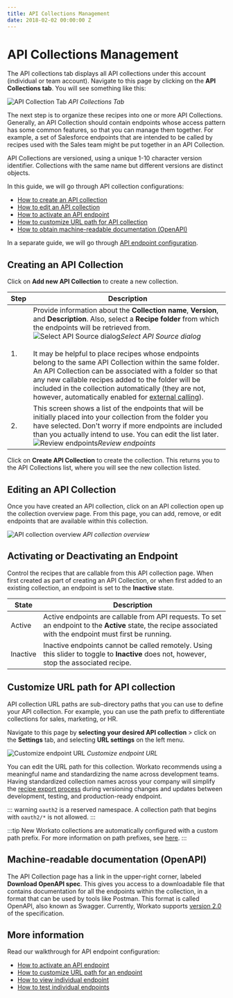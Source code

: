 ```yaml
---
title: API Collections Management
date: 2018-02-02 00:00:00 Z
---
```


# API Collections Management

The API collections tab displays all API collections under this account (individual or team account). Navigate to this page by clicking on the **API Collections tab**. You will see something like this:

![API Collection Tab](~@img/api-mgmt/api-collections.png)
*API Collections Tab*

The next step is to organize these recipes into one or more API Collections. Generally, an API Collection should contain endpoints whose access pattern has some common features, so that you can manage them together. For example, a set of Salesforce endpoints that are intended to be called by recipes used with the Sales team might be put together in an API Collection.

API Collections are versioned, using a unique 1-10 character version identifier. Collections with the same name but different versions are distinct objects.

In this guide, we will go through API collection configurations:
- [How to create an API collection](#creating-an-api-collection)
- [How to edit an API collection](#editing-an-api-collection)
- [How to activate an API endpoint](#activating-or-deactivating-an-endpoint)
- [How to customize URL path for API collection](#customize-url-path-for-api-collection)
- [How to obtain machine-readable documentation (OpenAPI)](#machine-readable-documentation-openapi)

In a separate guide, we will go through [API endpoint configuration](/api-mgmt/api-endpoints.md).

## Creating an API Collection

Click on **Add new API Collection** to create a new collection.

| Step | Description |
| --- | --- |
| 1. | Provide information about the **Collection name**, **Version**, and **Description**. Also, select a **Recipe folder** from which the endpoints will be retrieved from.<br>![Select API Source dialog](~@img/api-mgmt/select-api-source.png)*Select API Source dialog*<br><br>It may be helpful to place recipes whose endpoints belong to the same API Collection within the same folder. An API Collection can be associated with a folder so that any new callable recipes added to the folder will be included in the collection automatically (they are not, however, automatically enabled for [external calling](#activating-or-deactivating-an-endpoint)). |
| 2. | This screen shows a list of the endpoints that will be initially placed into your collection from the folder you have selected. Don't worry if more endpoints are included than you actually intend to use. You can edit the list later.<br>![Review endpoints](~@img/api-mgmt/review-endpoints.png)*Review endpoints* |

Click on **Create API Collection** to create the collection. This returns you to the API Collections list, where you will see the new collection listed.

## Editing an API Collection

Once you have created an API collection, click on an API collection open up the collection overview page. From this page, you can add, remove, or edit endpoints that are available within this collection.

![API collection overview](~@img/api-mgmt/api-collection-overview.png)
*API collection overview*

## Activating or Deactivating an Endpoint

Control the recipes that are callable from this API collection page. When first created as part of creating an API Collection, or when first added to an existing collection, an endpoint is set to the **Inactive** state.

| State    | Description |
| -------- | ----------- |
| Active   | Active endpoints are callable from API requests. To set an endpoint to the **Active** state, the recipe associated with the endpoint must first be running.
| Inactive | Inactive endpoints cannot be called remotely. Using this slider to toggle to **Inactive** does not, however, stop the associated recipe. |

## Customize URL path for API collection

API collection URL paths are sub-directory paths that you can use to define your API collection. For example, you can use the path prefix to differentiate collections for sales, marketing, or HR.

Navigate to this page by **selecting your desired API collection** > click on the **Settings** tab, and selecting **URL settings** on the left menu.

![Customize endpoint URL](~@img/api-mgmt/customize-collection-url.png)
*Customize endpoint URL*

You can edit the URL path for this collection. Workato recommends using a meaningful name and standardizing the name across development teams. Having standardized collection names across your company will simplify the [recipe export process](/recipe-development-lifecycle.md) during versioning changes and updates between development, testing, and production-ready endpoint.

::: warning
`oauth2` is a reserved namespace. A collection path that begins with `oauth2/*` is not allowed.
:::

:::tip
New Workato collections are automatically configured with a custom path prefix. For more information on path prefixes, see [here](/api-mgmt/custom-domain.md).
:::

## Machine-readable documentation (OpenAPI)

The API Collection page has a link in the upper-right corner, labeled **Download OpenAPI spec**. This gives you access to a downloadable file that contains documentation for all the endpoints within the collection, in a format that can be used by tools like Postman. This format is called OpenAPI, also known as Swagger. Currently, Workato supports [version 2.0](https://github.com/OAI/OpenAPI-Specification/blob/master/versions/2.0.md) of the specification.

## More information

Read our walkthrough for API endpoint configuration:
- [How to activate an API endpoint](/api-mgmt/api-endpoints.md#activating-or-deactivating-an-endpoint)
- [How to customize URL path for an endpoint](/api-mgmt/api-endpoints.md#customize-url-path-for-an-endpoint)
- [How to view individual endpoint](/api-mgmt/api-endpoints.md#viewing-an-endpoint)
- [How to test individual endpoints](/api-mgmt/api-endpoints.md#testing-an-endpoint)
